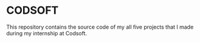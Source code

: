 # CODSOFT
This repository contains the source code of my all five projects that I made during my internship at Codsoft.

